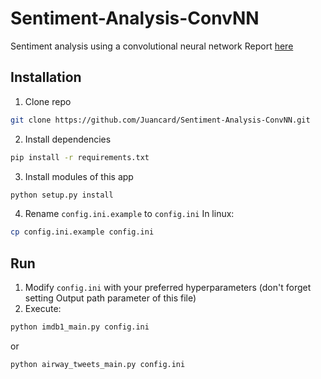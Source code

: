# Sentiment-Analysis-ConvNN
Sentiment analysis using a convolutional neural network
Report [here](https://docs.google.com/document/d/1sqN9UpXz3R2tUOsjIvW0Mr5gwIoae_fBpGJTZpmrtGw/edit?usp=sharing)

## Installation
1) Clone repo
```bash
git clone https://github.com/Juancard/Sentiment-Analysis-ConvNN.git
```
2) Install dependencies
```bash
pip install -r requirements.txt
```
3) Install modules of this app
```bash
python setup.py install
```
4) Rename `config.ini.example` to `config.ini`
In linux: 
```bash
cp config.ini.example config.ini
```
## Run
1) Modify `config.ini` with your preferred hyperparameters (don't forget setting Output path parameter of this file)
2) Execute:
```bash
python imdb1_main.py config.ini
```
or
```bash
python airway_tweets_main.py config.ini
```


